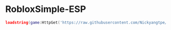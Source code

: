 # RobloxSimple-ESP
```lua 
loadstring(game:HttpGet('https://raw.githubusercontent.com/Nickyangtpe/RobloxSimple-ESP/refs/heads/main/ESP.lua'))()
```

